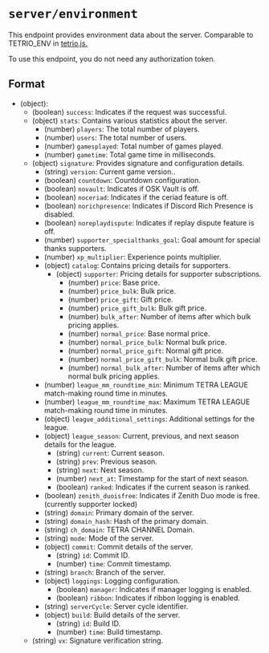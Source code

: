 # `server/environment`

This endpoint provides environment data about the server. Comparable to TETRIO_ENV in [tetrio.js.](https://tetr.io/js/tetrio.js)


To use this endpoint, you do not need any authorization token.

## Format

* (object):
    * (boolean) `success`: Indicates if the request was successful.
    * (object) `stats`: Contains various statistics about the server.
        * (number) `players`: The total number of players.
        * (number) `users`: The total number of users.
        * (number) `gamesplayed`: Total number of games played.
        * (number) `gametime`: Total game time in milliseconds.
    * (object) `signature`: Provides signature and configuration details.
        * (string) `version`: Current game version..
        * (boolean) `countdown`: Countdown configuration.
        * (boolean) `novault`: Indicates if OSK Vault is off.
        * (boolean) `noceriad`: Indicates if the ceriad feature is off.
        * (boolean) `norichpresence`: Indicates if Discord Rich Presence is disabled.
        * (boolean) `noreplaydispute`: Indicates if replay dispute feature is off.
        * (number) `supporter_specialthanks_goal`: Goal amount for special thanks supporters.
        * (number) `xp_multiplier`: Experience points multiplier.
        * (object) `catalog`: Contains pricing details for supporters.
            * (object) `supporter`: Pricing details for supporter subscriptions.
                * (number) `price`: Base price.
                * (number) `price_bulk`: Bulk price.
                * (number) `price_gift`: Gift price.
                * (number) `price_gift_bulk`: Bulk gift price.
                * (number) `bulk_after`: Number of items after which bulk pricing applies.
                * (number) `normal_price`: Base normal price.
                * (number) `normal_price_bulk`: Normal bulk price.
                * (number) `normal_price_gift`: Normal gift price.
                * (number) `normal_price_gift_bulk`: Normal bulk gift price.
                * (number) `normal_bulk_after`: Number of items after which normal bulk pricing applies.
        * (number) `league_mm_roundtime_min`: Minimum TETRA LEAGUE match-making round time in minutes.
        * (number) `league_mm_roundtime_max`: Maximum TETRA LEAGUE match-making round time in minutes.
        * (object) `league_additional_settings`: Additional settings for the league.
        * (object) `league_season`: Current, previous, and next season details for the league.
            * (string) `current`: Current season.
            * (string) `prev`: Previous season.
            * (string) `next`: Next season.
            * (number) `next_at`: Timestamp for the start of next season.
            * (boolean) `ranked`: Indicates if the current season is ranked.
        * (boolean) `zenith_duoisfree`: Indicates if Zenith Duo mode is free. (currently supporter locked)
        * (string) `domain`: Primary domain of the server.
        * (string) `domain_hash`: Hash of the primary domain.
        * (string) `ch_domain`: TETRA CHANNEL Domain.
        * (string) `mode`: Mode of the server.
        * (object) `commit`: Commit details of the server.
            * (string) `id`: Commit ID.
            * (number) `time`: Commit timestamp.
        * (string) `branch`: Branch of the server.
        * (object) `loggings`: Logging configuration.
            * (boolean) `manager`: Indicates if manager logging is enabled.
            * (boolean) `ribbon`: Indicates if ribbon logging is enabled.
        * (string) `serverCycle`: Server cycle identifier.
        * (object) `build`: Build details of the server.
            * (string) `id`: Build ID.
            * (number) `time`: Build timestamp.
    * (string) `vx`: Signature verification string.

